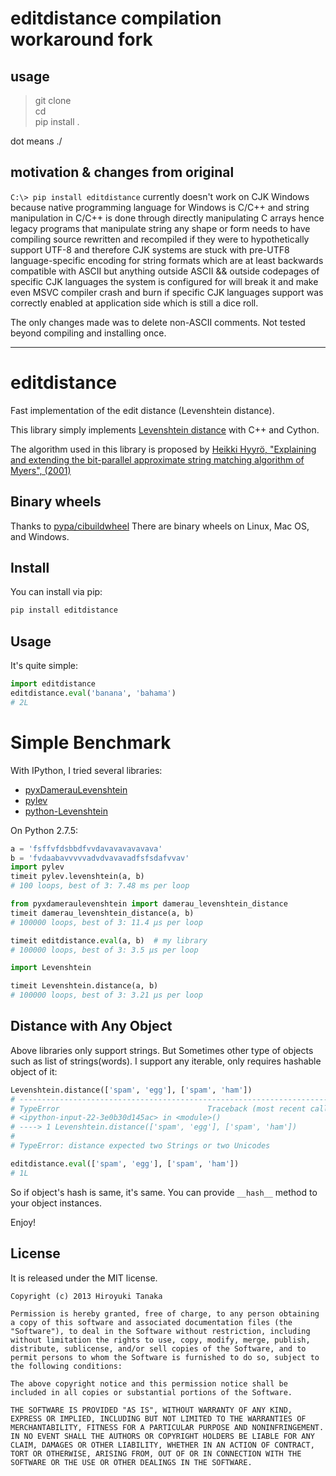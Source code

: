 # editdistance compilation workaround fork

## usage

> git clone <this>  
> cd <this>  
> pip install .

dot means ./

## motivation & changes from original  

`C:\> pip install editdistance` currently doesn't work on CJK Windows because native programming language for Windows is C/C++ and string manipulation in C/C++ is done through directly manipulating C arrays hence legacy programs that manipulate string any shape or form needs to have compiling source rewritten and recompiled if they were to hypothetically support UTF-8 and therefore CJK systems are stuck with pre-UTF8 language-specific encoding for string formats which are at least backwards compatible with ASCII but anything outside ASCII && outside codepages of specific CJK languages the system is configured for will break it and make even MSVC compiler crash and burn if specific CJK languages support was correctly enabled at application side which is still a dice roll.

The only changes made was to delete non-ASCII comments. Not tested beyond compiling and installing once.

----------------------

# editdistance

Fast implementation of the edit distance (Levenshtein distance).

This library simply implements [Levenshtein distance](http://en.wikipedia.org/wiki/Levenshtein_distance) with C++ and Cython.

The algorithm used in this library is proposed by
[Heikki Hyyrö, "Explaining and extending the bit-parallel approximate string matching algorithm of Myers", (2001)](http://citeseerx.ist.psu.edu/viewdoc/download?doi=10.1.1.19.7158&rep=rep1&type=pdf)

## Binary wheels

Thanks to [pypa/cibuildwheel](https://github.com/pypa/cibuildwheel)
There are binary wheels on Linux, Mac OS, and Windows.

## Install

You can install via pip:

```bash
pip install editdistance
```


## Usage

It's quite simple:

```python
import editdistance
editdistance.eval('banana', 'bahama')
# 2L
```


# Simple Benchmark

With IPython, I tried several libraries:

* [pyxDamerauLevenshtein](https://pypi.python.org/pypi/pyxDamerauLevenshtein)
* [pylev](https://pypi.python.org/pypi/pylev)
* [python-Levenshtein](https://pypi.python.org/pypi/python-Levenshtein)

On Python 2.7.5:

```python
a = 'fsffvfdsbbdfvvdavavavavavava'
b = 'fvdaabavvvvvadvdvavavadfsfsdafvvav'
import pylev
timeit pylev.levenshtein(a, b)
# 100 loops, best of 3: 7.48 ms per loop

from pyxdameraulevenshtein import damerau_levenshtein_distance
timeit damerau_levenshtein_distance(a, b)
# 100000 loops, best of 3: 11.4 µs per loop

timeit editdistance.eval(a, b)  # my library
# 100000 loops, best of 3: 3.5 µs per loop

import Levenshtein

timeit Levenshtein.distance(a, b)
# 100000 loops, best of 3: 3.21 µs per loop
```

## Distance with Any Object

Above libraries only support strings.
But Sometimes other type of objects such as list of strings(words).
I support any iterable, only requires hashable object of it:

```python
Levenshtein.distance(['spam', 'egg'], ['spam', 'ham'])
# ---------------------------------------------------------------------------
# TypeError                                 Traceback (most recent call last)
# <ipython-input-22-3e0b30d145ac> in <module>()
# ----> 1 Levenshtein.distance(['spam', 'egg'], ['spam', 'ham'])
#
# TypeError: distance expected two Strings or two Unicodes

editdistance.eval(['spam', 'egg'], ['spam', 'ham'])
# 1L
```

So if object's hash is same, it's same.
You can provide `__hash__` method to your object instances.

Enjoy!

## License

It is released under the MIT license.

```
Copyright (c) 2013 Hiroyuki Tanaka

Permission is hereby granted, free of charge, to any person obtaining a copy of this software and associated documentation files (the "Software"), to deal in the Software without restriction, including without limitation the rights to use, copy, modify, merge, publish, distribute, sublicense, and/or sell copies of the Software, and to permit persons to whom the Software is furnished to do so, subject to the following conditions:

The above copyright notice and this permission notice shall be included in all copies or substantial portions of the Software.

THE SOFTWARE IS PROVIDED "AS IS", WITHOUT WARRANTY OF ANY KIND, EXPRESS OR IMPLIED, INCLUDING BUT NOT LIMITED TO THE WARRANTIES OF MERCHANTABILITY, FITNESS FOR A PARTICULAR PURPOSE AND NONINFRINGEMENT. IN NO EVENT SHALL THE AUTHORS OR COPYRIGHT HOLDERS BE LIABLE FOR ANY CLAIM, DAMAGES OR OTHER LIABILITY, WHETHER IN AN ACTION OF CONTRACT, TORT OR OTHERWISE, ARISING FROM, OUT OF OR IN CONNECTION WITH THE SOFTWARE OR THE USE OR OTHER DEALINGS IN THE SOFTWARE.
```
